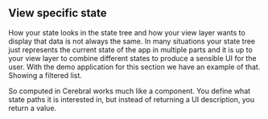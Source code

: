 ## View specific state

How your state looks in the state tree and how your view layer wants to display that data is not always the same. In many situations your state tree just represents the current state of the app in multiple parts and it is up to your view layer to combine different states to produce a sensible UI for the user. With the demo application for this section we have an example of that. Showing a filtered list.

So computed in Cerebral works much like a component. You define what state paths it is interested in, but instead of returning a UI description, you return a value.
